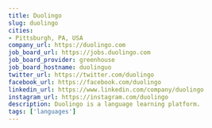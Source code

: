 ```yaml
---
title: Duolingo
slug: duolingo
cities:
- Pittsburgh, PA, USA
company_url: https://duolingo.com
job_board_url: https://jobs.duolingo.com
job_board_provider: greenhouse
job_board_hostname: duolinguo
twitter_url: https://twitter.com/duolingo
facebook_url: https://facebook.com/duolingo
linkedin_url: https://www.linkedin.com/company/duolingo
instagram_url: https://instagram.com/duolingo
description: Duolingo is a language learning platform.
tags: ['languages']
---
```

